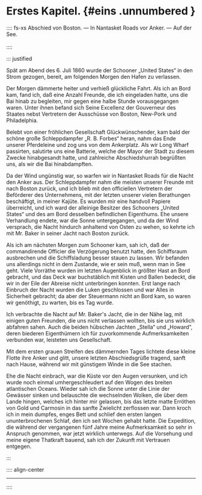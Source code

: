# Erstes Kapitel. {#eins .unnumbered }

:::: fs-xs
Abschied von Boston. — In Nantasket Roads vor Anker. — Auf der See.<br /><br />
::::

::: justified

Spät am Abend des 6. Juli 1860 wurde der Schooner „United States“ in den Strom
gezogen, bereit, am folgenden Morgen den Hafen zu verlassen.

Der Morgen dämmerte heiter und verhieß glückliche Fahrt. Als ich an Bord kam,
fand ich, daß eine Anzahl Freunde, die ich eingeladen hatte, uns die Bai hinab
zu begleiten, mir gegen eine halbe Stunde vorausgegangen waren. Unter ihnen
befand sich Seine Excellenz der Gouverneur des Staates nebst Vertretern der
Ausschüsse von Boston, New-Pork und Philadelphia.

Belebt von einer fröhlichen Gesellschaft Glückwünschender, kam bald der schöne
große Schleppdampfer „R. B. Forbes“ heran, nahm das Ende unserer Pferdeleine und
zog uns von dem Ankerplatz. Als wir Long Wharf passirten, salutirte uns eine
Batterie, welche der Mayor der Stadt zu diesem Zwecke hinabgesandt hatte, und
zahlreiche Abschiedshurrah begrüßten uns, als wir die Bai hinabdampften.

Da der Wind ungünstig war, so warfen wir in Nantasket Roads für die Nacht den
Anker aus. Der Schleppdampfer nahm die meisten unserer Freunde mit nach Boston
zurück, und ich blieb mit den officiellen Vertretern der Beförderer des
Unternehmens, mit der letzten unserer vielen Berathungen beschäftigt, in meiner
Kajüte. Es wurden mir eine handvoll Papiere überreicht, und ich ward der
alleinige Besitzer des Schooners „United States“ und des am Bord desselben
befindlichen Eigenthums. Ehe unsere Verhandlung endete, war die Sonne
untergegangen, und da der Wind versprach, die Nacht hindurch anhaltend von Osten
zu wehen, so kehrte ich mit Mr. Baker in seiner Jacht nach Boston zurück.

Als ich am nächsten Morgen zum Schooner kam, sah ich, daß der commandirende
Officier die Verzögerung benutzt hatte, den Schiffsraum ausbrechen und die
Schiffsladung besser stauen zu lassen. Wir befanden uns allerdings nicht in dem
Zustande, wie er sein muß, wenn man in See geht. Viele Vorräthe wurden im
letzten Augenblick in größter Hast an Bord gebracht, und das Deck war
buchstäblich mit Kisten und Ballen bedeckt, die wir in der Eile der Abreise
nicht unterbringen konnten. Erst lange nach Einbruch der Nacht wurden die Luken
geschlossen und war Alles in Sicherheit gebracht; da aber der Steuermann nicht
an Bord kam, so waren wir genöthigt, zu warten, bis es Tag wurde.

Ich verbrachte die Nacht auf Mr. Baker's Jacht, die in der Nähe lag, mit einigen
guten Freunden, die uns nicht verlassen wollten, bis sie uns wirklich abfahren
sahen. Auch die beiden hübschen Jachten „Stella“ und „Howard“, deren biederen
Eigenthümern ich für zuvorkommende Aufmerksamkeiten verbunden war, leisteten uns
Gesellschaft.

Mit dem ersten grauen Streifen des dämmernden Tages lichtete diese kleine Flotte
ihre Anker und glitt, unsere letzten Abschiedsgrüße tragend, sanft nach Hause,
während wir mit günstigem Winde in die See stachen.

Ehe die Nacht einbrach, war die Küste vor den Augen versunken, und ich wurde
noch einmal umhergeschleudert auf den Wogen des breiten atlantischen Oceans.
Wieder sah ich die Sonne unter die Linie der Gewässer sinken und belauschte die
wechselnden Wolken, die über dem Lande hingen, welches ich hinter mir gelassen,
bis das letzte matte Erröthen von Gold und Carmosin in das sanfte Zwielicht
zerflossen war. Dann kroch ich in mein dumpfes, enges Bett und schlief den
ersten langen ununterbrochenen Schlaf, den ich seit Wochen gehabt hatte. Die
Expedition, die während der vergangenen fünf Jahre meine Aufmerksamkeit so sehr
in Anspruch genommen, war jetzt wirklich unterwegs. Auf die Vorsehung und meine
eigene Thatkraft bauend, sah ich der Zukunft mit Vertrauen entgegen.

:::

:::: align-center
****
::::

